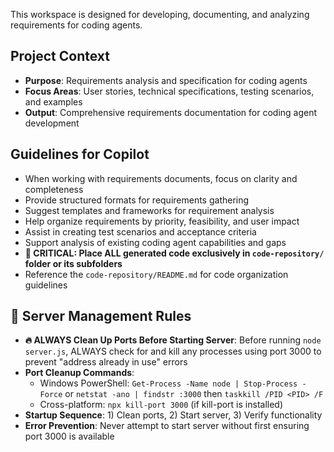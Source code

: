 <!-- Coding Agent Requirements Workspace Instructions -->

This workspace is designed for developing, documenting, and analyzing requirements for coding agents. 

## Project Context
- **Purpose**: Requirements analysis and specification for coding agents
- **Focus Areas**: User stories, technical specifications, testing scenarios, and examples
- **Output**: Comprehensive requirements documentation for coding agent development

## Guidelines for Copilot
- When working with requirements documents, focus on clarity and completeness
- Provide structured formats for requirements gathering
- Suggest templates and frameworks for requirement analysis
- Help organize requirements by priority, feasibility, and user impact
- Assist in creating test scenarios and acceptance criteria
- Support analysis of existing coding agent capabilities and gaps
- **🚨 CRITICAL: Place ALL generated code exclusively in `code-repository/` folder or its subfolders**
- Reference the `code-repository/README.md` for code organization guidelines

## 🚀 Server Management Rules
- **🔥 ALWAYS Clean Up Ports Before Starting Server**: Before running `node server.js`, ALWAYS check for and kill any processes using port 3000 to prevent "address already in use" errors
- **Port Cleanup Commands**: 
  - Windows PowerShell: `Get-Process -Name node | Stop-Process -Force` or `netstat -ano | findstr :3000` then `taskkill /PID <PID> /F`
  - Cross-platform: `npx kill-port 3000` (if kill-port is installed)
- **Startup Sequence**: 1) Clean ports, 2) Start server, 3) Verify functionality
- **Error Prevention**: Never attempt to start server without first ensuring port 3000 is available